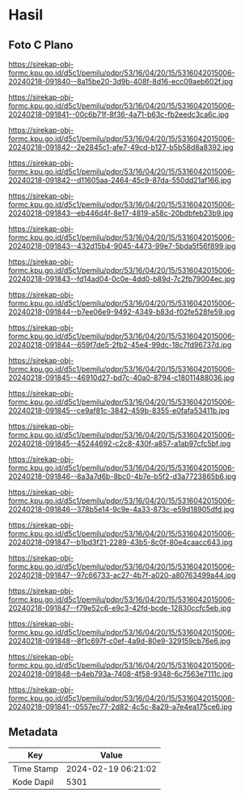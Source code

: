 # Hasil

## Foto C Plano

https://sirekap-obj-formc.kpu.go.id/d5c1/pemilu/pdpr/53/16/04/20/15/5316042015006-20240218-091840--8a15be20-3d9b-408f-8d16-ecc09aeb602f.jpg

https://sirekap-obj-formc.kpu.go.id/d5c1/pemilu/pdpr/53/16/04/20/15/5316042015006-20240218-091841--00c6b71f-8f36-4a71-b63c-fb2eedc3ca6c.jpg

https://sirekap-obj-formc.kpu.go.id/d5c1/pemilu/pdpr/53/16/04/20/15/5316042015006-20240218-091842--2e2845c1-afe7-49cd-b127-b5b58d8a8392.jpg

https://sirekap-obj-formc.kpu.go.id/d5c1/pemilu/pdpr/53/16/04/20/15/5316042015006-20240218-091842--d11605aa-2464-45c9-87da-550dd21af166.jpg

https://sirekap-obj-formc.kpu.go.id/d5c1/pemilu/pdpr/53/16/04/20/15/5316042015006-20240218-091843--eb446d4f-8e17-4819-a58c-20bdbfeb23b9.jpg

https://sirekap-obj-formc.kpu.go.id/d5c1/pemilu/pdpr/53/16/04/20/15/5316042015006-20240218-091843--432d15b4-9045-4473-99e7-5bda5f56f899.jpg

https://sirekap-obj-formc.kpu.go.id/d5c1/pemilu/pdpr/53/16/04/20/15/5316042015006-20240218-091843--fd14ad04-0c0e-4dd0-b89d-7c2fb79004ec.jpg

https://sirekap-obj-formc.kpu.go.id/d5c1/pemilu/pdpr/53/16/04/20/15/5316042015006-20240218-091844--b7ee06e9-9492-4349-b83d-f02fe528fe59.jpg

https://sirekap-obj-formc.kpu.go.id/d5c1/pemilu/pdpr/53/16/04/20/15/5316042015006-20240218-091844--659f7de5-2fb2-45e4-99dc-18c7fd96737d.jpg

https://sirekap-obj-formc.kpu.go.id/d5c1/pemilu/pdpr/53/16/04/20/15/5316042015006-20240218-091845--46910d27-bd7c-40a0-8794-c18011488036.jpg

https://sirekap-obj-formc.kpu.go.id/d5c1/pemilu/pdpr/53/16/04/20/15/5316042015006-20240218-091845--ce9af81c-3842-459b-8355-e0fafa53411b.jpg

https://sirekap-obj-formc.kpu.go.id/d5c1/pemilu/pdpr/53/16/04/20/15/5316042015006-20240218-091845--45244692-c2c8-430f-a857-a1ab97cfc5bf.jpg

https://sirekap-obj-formc.kpu.go.id/d5c1/pemilu/pdpr/53/16/04/20/15/5316042015006-20240218-091846--8a3a7d6b-8bc0-4b7e-b5f2-d3a7723865b6.jpg

https://sirekap-obj-formc.kpu.go.id/d5c1/pemilu/pdpr/53/16/04/20/15/5316042015006-20240218-091846--378b5e14-9c9e-4a33-873c-e59d18905dfd.jpg

https://sirekap-obj-formc.kpu.go.id/d5c1/pemilu/pdpr/53/16/04/20/15/5316042015006-20240218-091847--b1bd3f21-2289-43b5-8c0f-80e4caacc643.jpg

https://sirekap-obj-formc.kpu.go.id/d5c1/pemilu/pdpr/53/16/04/20/15/5316042015006-20240218-091847--97c66733-ac27-4b7f-a020-a80763499a44.jpg

https://sirekap-obj-formc.kpu.go.id/d5c1/pemilu/pdpr/53/16/04/20/15/5316042015006-20240218-091847--f79e52c6-e9c3-42fd-bcde-12830ccfc5eb.jpg

https://sirekap-obj-formc.kpu.go.id/d5c1/pemilu/pdpr/53/16/04/20/15/5316042015006-20240218-091848--8f1c697f-c0ef-4a9d-80e9-329159cb76e6.jpg

https://sirekap-obj-formc.kpu.go.id/d5c1/pemilu/pdpr/53/16/04/20/15/5316042015006-20240218-091848--b4eb793a-7408-4f58-9348-6c7563e7111c.jpg

https://sirekap-obj-formc.kpu.go.id/d5c1/pemilu/pdpr/53/16/04/20/15/5316042015006-20240218-091841--0557ec77-2d82-4c5c-8a29-a7e4ea175ce6.jpg


## Metadata

| Key        | Value               |
| ---------- | ------------------- |
| Time Stamp | 2024-02-19 06:21:02 |
| Kode Dapil | 5301                |



